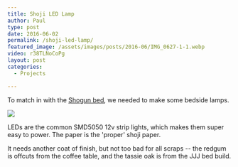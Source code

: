 ```yaml
---
title: Shoji LED Lamp
author: Paul
type: post
date: 2016-06-02
permalink: /shoji-led-lamp/
featured_image: /assets/images/posts/2016-06/IMG_0627-1-1.webp
video: r38TLNoCoPg
layout: post
categories:
  - Projects

---
```

To match in with the [Shogun bed][1], we needed to make some bedside lamps.

![][2] 

LEDs are the common SMD5050 12v strip lights, which makes them super easy to power. The paper is the 'proper' shoji paper.

It needs another coat of finish, but not too bad for all scraps -- the redgum is offcuts from the coffee table, and the tassie oak is from the JJJ bed build.

 [1]: /the-shogun-queen-platform-bed
 [2]: /assets/images/posts/2016-06/photo_2016-06-02_15-47-16-1.webp